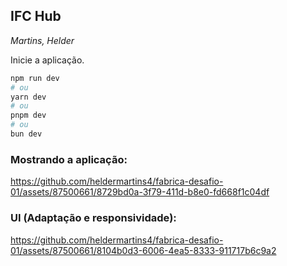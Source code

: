## IFC Hub
_Martins, Helder_

Inicie a aplicação.


```bash
npm run dev
# ou
yarn dev
# ou
pnpm dev
# ou
bun dev
```

### **Mostrando a aplicação:**
https://github.com/heldermartins4/fabrica-desafio-01/assets/87500661/8729bd0a-3f79-411d-b8e0-fd668f1c04df

### **UI (Adaptação e responsividade):**
https://github.com/heldermartins4/fabrica-desafio-01/assets/87500661/8104b0d3-6006-4ea5-8333-911717b6c9a2

